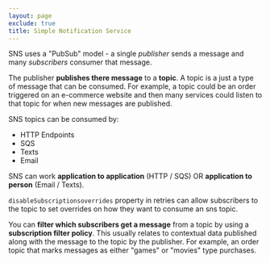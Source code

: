 ```yaml
---
layout: page
exclude: true
title: Simple Notification Service
---
```


SNS uses a "PubSub" model - a single *publisher* sends a message and many *subscribers* consumer that message.

The publisher **publishes there message** to a **topic**. A topic is a just a type of message that can be consumed. For example, a topic could be an order triggered on an e-commerce website and then many services could listen to that topic for when new messages are published.

SNS topics can be consumed by:
- HTTP Endpoints
- SQS
- Texts
- Email

SNS can work **application to application** (HTTP / SQS) OR **application to person** (Email / Texts).

`disableSubscriptionsoverrides` property in retries can allow subscribers to the topic to set overrides on how they want to consume an sns topic.

You can **filter which subscribers get a message** from a topic by using a **subscription filter policy**. This usually relates to contextual data published along with the message to the topic by the publisher. For example, an order topic that marks messages as either "games" or "movies" type purchases.
<!--stackedit_data:
eyJoaXN0b3J5IjpbMTA1MzI4NzY3OCwyNTc1NDEyMTEsMTc2NT
MyMTAxNywtMTM4NjU5Njc5NV19
-->